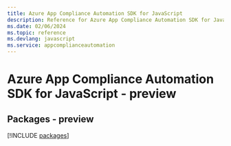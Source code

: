 ```yaml
---
title: Azure App Compliance Automation SDK for JavaScript
description: Reference for Azure App Compliance Automation SDK for JavaScript
ms.date: 02/06/2024
ms.topic: reference
ms.devlang: javascript
ms.service: appcomplianceautomation
---
```

# Azure App Compliance Automation SDK for JavaScript - preview
## Packages - preview
[!INCLUDE [packages](app-compliance-automation-index.md)]